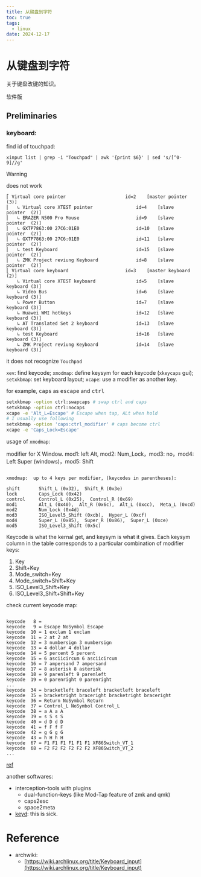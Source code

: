 ```yaml
---
title: 从键盘到字符
toc: true
tags:
  - linux
date: 2024-12-17
---
```

# 从键盘到字符
关于键盘改键的知识。

软件版

## Preliminaries

### keyboard:

find id of touchpad:

```
xinput list | grep -i "Touchpad" | awk '{print $6}' | sed 's/[^0-9]//g'
```

> [!warning]
> does not work

```xinput list
⎡ Virtual core pointer                    	id=2	[master pointer  (3)]
⎜   ↳ Virtual core XTEST pointer              	id=4	[slave  pointer  (2)]
⎜   ↳ ERAZER N500 Pro Mouse                   	id=9	[slave  pointer  (2)]
⎜   ↳ GXTP7863:00 27C6:01E0                   	id=10	[slave  pointer  (2)]
⎜   ↳ GXTP7863:00 27C6:01E0                   	id=11	[slave  pointer  (2)]
⎜   ↳ test Keyboard                           	id=15	[slave  pointer  (2)]
⎜   ↳ ZMK Project reviung Keyboard            	id=8	[slave  pointer  (2)]
⎣ Virtual core keyboard                   	id=3	[master keyboard (2)]
    ↳ Virtual core XTEST keyboard             	id=5	[slave  keyboard (3)]
    ↳ Video Bus                               	id=6	[slave  keyboard (3)]
    ↳ Power Button                            	id=7	[slave  keyboard (3)]
    ↳ Huawei WMI hotkeys                      	id=12	[slave  keyboard (3)]
    ↳ AT Translated Set 2 keyboard            	id=13	[slave  keyboard (3)]
    ↳ test Keyboard                           	id=16	[slave  keyboard (3)]
    ↳ ZMK Project reviung Keyboard            	id=14	[slave  keyboard (3)]
```

it does not recognize `Touchpad`

`xev`: find keycode; `xmodmap`: define keysym for each keycode (`xkeycaps` gui); `setxkbmap`: set keyboard layout; `xcape`: use a modifier as another key.

for example, <kbd>caps</kbd> as <kbd>escape</kbd> and <kbd>ctrl</kbd>

```sh
setxkbmap -option ctrl:swapcaps # swap ctrl and caps
setxkbmap -option ctrl:nocaps
xcape -e 'Alt_L=Escape' # Escape when tap, ALt when hold
# I usually use following
setxkbmap -option 'caps:ctrl_modifier' # caps become ctrl
xcape -e 'Caps_Lock=Escape'
```

usage of `xmodmap`:

modifier for X Window. mod1: left Alt, mod2: Num_Lock，mod3: no，mod4: Left Super (windows)，mod5: Shift

```xmodmap -pm

xmodmap:  up to 4 keys per modifier, (keycodes in parentheses):

shift       Shift_L (0x32),  Shift_R (0x3e)
lock        Caps_Lock (0x42)
control     Control_L (0x25),  Control_R (0x69)
mod1        Alt_L (0x40),  Alt_R (0x6c),  Alt_L (0xcc),  Meta_L (0xcd)
mod2        Num_Lock (0x4d)
mod3        ISO_Level5_Shift (0xcb),  Hyper_L (0xcf)
mod4        Super_L (0x85),  Super_R (0x86),  Super_L (0xce)
mod5        ISO_Level3_Shift (0x5c)
```

Keycode is what the kernal get, and keysym is what it gives. Each keysym column in the table corresponds to a particular combination of modifier keys:

1. Key
2. Shift+Key
3. Mode_switch+Key
4. Mode_switch+Shift+Key
5. ISO_Level3_Shift+Key
6. ISO_Level3_Shift+Shift+Key

check current keycode map:
```xmodmap -pke

keycode   8 =
keycode   9 = Escape NoSymbol Escape
keycode  10 = 1 exclam 1 exclam
keycode  11 = 2 at 2 at
keycode  12 = 3 numbersign 3 numbersign
keycode  13 = 4 dollar 4 dollar
keycode  14 = 5 percent 5 percent
keycode  15 = 6 asciicircum 6 asciicircum
keycode  16 = 7 ampersand 7 ampersand
keycode  17 = 8 asterisk 8 asterisk
keycode  18 = 9 parenleft 9 parenleft
keycode  19 = 0 parenright 0 parenright
...
keycode  34 = bracketleft braceleft bracketleft braceleft
keycode  35 = bracketright braceright bracketright braceright
keycode  36 = Return NoSymbol Return
keycode  37 = Control_L NoSymbol Control_L
keycode  38 = a A a A
keycode  39 = s S s S
keycode  40 = d D d D
keycode  41 = f F f F
keycode  42 = g G g G
keycode  43 = h H h H
keycode  67 = F1 F1 F1 F1 F1 F1 XF86Switch_VT_1
keycode  68 = F2 F2 F2 F2 F2 F2 XF86Switch_VT_2
...
```
[ref](https://unix.stackexchange.com/questions/55076/what-is-the-mode-switch-modifier-for/55154#55154)

another softwares:
- interception-tools with plugins
    - dual-function-keys (like Mod-Tap feature of zmk and qmk)
    - caps2esc
    - space2meta
- [keyd](https://github.com/rvaiya/keyd): this is sick. 

# Reference
- archwiki:
  - [https://wiki.archlinux.org/title/Keyboard_input](https://wiki.archlinux.org/title/Keyboard_input)
